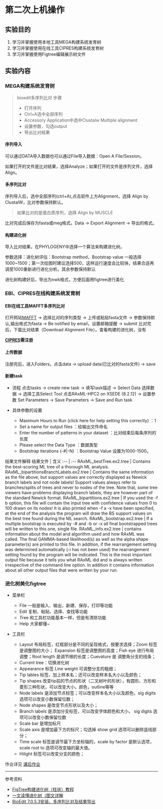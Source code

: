 # 第二次上机操作

## 实验目的

1. 学习并掌握使用本地工具MEGA构建系统发育树
2. 学习并掌握使用在线工具CIPRES构建系统发育树
3. 学习并掌握使用Figtree编辑展示树文件

## 实验内容
### MEGA构建系统发育树

> bioedit多序列比对
> 步骤
> + 打开序列
> + Ctrl+A选中全部序列
> + Accessory Application中选中Clustalw Multiple alignment
> + 设置参数，勾选output
> + 导出比对结果

#### 序列导入
可以通过DATA导入数据也可以通过File导入数据：Open A File/Session。

如果打开的文件是比对结果，选择Analyze；如果打开的文件是序列文件，选择Align。

#### 多序列比对
序列导入后，选中全部序列(ctrl+A),点击软件上方Alignment，选择 Align by ClustalW，比对参数保持默认。
> 如果比对的是蛋白质序列，选择 Align by MUSCLE

比对完成后保存为fasta或meg格式。Data -> Export Alignment -> 导出的格式。

#### 构建进化树
导入比对结果，在PHYLOGENY中选择一个算法来构建进化树。

参数选择：进化树评估：Bootstrap method，Bootstrap value 一般选择1000~1500；第一次绘图时建议选择500，这样运行速度会比较快，结果合适再调至1000重新进行进化分析。其余参数保持默认

进化树构建好后，导出为nwk格式，方便后面用figtree进行美化



### EBI、CIPRES在线构建系统发育树

#### EBI在线工具MAFFT多序列比对
打开网站[MAFFT](https://www.ebi.ac.uk/Tools/msa/mafft/) -> 选择比对的序列类型 -> 上传或粘贴fasta文件 -> 参数保持默认,输出格式为fasta -> Be notified by email，设置邮箱提醒 -> submit
比对完后，下载比对结果（Download Alignment File）。查看构建的进化树，没有

**[CIPRES](https://www.phylo.org/)需注册**
#### 上传数据
注册完后，进入Folders。点击data -> upload data(已比对的fasta文件) -> save

#### 新建task

+ 流程 点击tasks -> create new task -> 填写task描述 -> Select Data 选择数据 -> 选择工具Select Tool 点击RAxML-HPC2 on XSEDE (8.2.12) -> 设置参数 Set Parameters -> Save Parameters -> Save and Run task

+ 具体参数的设置
  + Maximum Hours to Run (click here for help setting this correctly) ：1
  + Set a name for output files ：给输出文件命名
  + Enter the number of patterns in your dataset ：比对结束后每条序列的长度
  + Please select the Data Type ：数据类型
  + Bootstrap iterations (-#|-N) ：Bootstrap Value 设置为1000-1500。


结果文件解释
结果文件 | 含义
:-- | :--
RAxML_bestTree.ex2.tree | Contains the best-scoring ML tree of a thorough ML analysis. 
RAxML_bipartitionsBranchLabels.ex2.tree | Contains the same information as the file above, but support values are correctly displayed as Newick branch labels and not node labels! Support values always refer to branches/splits of trees and never to nodes of the tree. Note that, some tree viewers have problems displaying branch labels, they are however part of the standard Newick format. 
RAxML_bipartitions.ex2.tree |  If you used the -f b option, this file will contain the input tree with confidence values from 0 to 100 drawn on its nodes! It is also printed when -f a -x have been specified, at the end of the analysis the program will draw the BS support values on the best tree found during the ML search.
RAxML_bootstrap.ex2.tree | If a multiple bootstrap is executed by -# and -b or -x all final bootstrapped trees will be written to this one, single file.
RAxML_info.ex2.tree |  contains information about the model and algorithm used and how RAxML was called. The final GAMMA-based likelihood(s) as well as the alpha shape parameter(s) are printed to this file. In addition, if the rearrangement setting was determined automatically (-i  has not been used) the rearrangement setting found by the program will be indicated. This is the most important output file because it tells you what RAxML did and is always written irrespective of the command line option. In addition it contains information about all other output files that were written by your run.


### 进化树美化figtree

<!--看懂进化树
![看懂进化树](https://pic2.zhimg.com/v2-f9f3043dd508d5abfcc7b0a9bf2658ad_r.jpg)-->
+ 菜单栏
 	+ File 一般是输入、输出，新建、保存，打印等功能
	+ Edit 复制、粘贴、选择、查找等功能
	+ Tree 和工具栏功能基本一样，但是有清除功能
	+ Help 大家都懂~

+ 工具栏
	+ Layout 布局标签，红框部分是不同的呈现格式，按要求选择；Zoom 标签是调整图的大小； Expansion 标签是调整图的高度；Fish eye 进行布局调整；Root length 是调节根的长度；Cuevature 是 调整角分支的线条；
	+ Current tree：切换进化树
	+ Appearance 标签 Line weight 可调整分支的粗细；
	+ Tip lables 标签，加上样本名；还可以改变样本名大小以及颜色；
    + Tip shapes 改变tip前的节点的形状（二叉树叶的形状），有圆形、方形和菱形三种形状，可以改变大小，颜色，outline等等
	+ Node labels 是添加节点标签；可以改变样本名大小以及颜色，sig digits 选项可以改变小数保留位数；
	+ Node shapes 是改变节点形状以及大小；
	+ Branch labels 是添加分支标签，可以改变字体颜色和大小， sig digits 选项可以改变小数保留位数
	+ Scale bar 是增加标尺
	+ Scale axis 是增加最下方的标尺；勾选掉 show grid 选项可以删除竖线部分；
	+ Time scale 标签是调节最下方坐标轴的，scale by factor 是默认选项，scale root to 选项可改变轴的最大值。
	+ Hilight 标签可以改变分支的颜色；



作业详见
[课后作业](https://github.com/xujunbi/linux-bioinformatics/tree/master/bioinformatics/Ex_liu/ex2/homework)




---
参考资料
+ [FigTree构建进化树（柱状）教程](http://www.360doc.com/content/19/0125/12/52645714_811199917.shtml)
+ [一文读懂进化树（图文详解](https://zhuanlan.zhihu.com/p/141835886)
+ [BioEdit 7.0.5.3安装、多序列比对及结果导出](http://blog.sciencenet.cn/blog-3375649-1104907.html)
